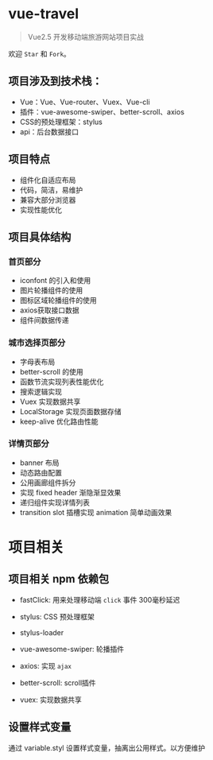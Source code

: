 # vue-travel
> Vue2.5 开发移动端旅游网站项目实战

欢迎 `Star` 和 `Fork`。

## 项目涉及到技术栈：
- Vue：Vue、Vue-router、Vuex、Vue-cli
- 插件：vue-awesome-swiper、better-scroll、axios
- CSS的预处理框架：stylus
- api：后台数据接口

## 项目特点
- 组件化自适应布局
- 代码，简洁，易维护
- 兼容大部分浏览器
- 实现性能优化

## 项目具体结构
### 首页部分
- iconfont 的引入和使用
- 图片轮播组件的使用
- 图标区域轮播组件的使用
- axios获取接口数据
- 组件间数据传递

### 城市选择页部分
- 字母表布局
- better-scroll 的使用
- 函数节流实现列表性能优化
- 搜索逻辑实现
- Vuex 实现数据共享
- LocalStorage 实现页面数据存储
- keep-alive 优化路由性能

### 详情页部分
- banner 布局
- 动态路由配置
- 公用画廊组件拆分
- 实现 fixed header 渐隐渐显效果
- 递归组件实现详情列表
- transition slot 插槽实现 animation 简单动画效果

# 项目相关
## 项目相关 npm 依赖包
- fastClick: 用来处理移动端 `click` 事件 300毫秒延迟
- stylus: CSS 预处理框架
- stylus-loader
- vue-awesome-swiper: 轮播插件
- axios: 实现 `ajax`

- better-scroll: scroll插件
- vuex: 实现数据共享

## 设置样式变量
通过 variable.styl 设置样式变量，抽离出公用样式。以方便维护
